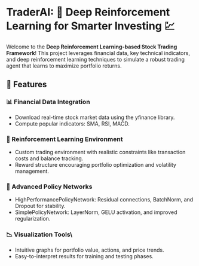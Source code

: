 # TraderAI: 🚀 Deep Reinforcement Learning for Smarter Investing 💹

Welcome to the **Deep Reinforcement Learning-based Stock Trading Framework**! 
This project leverages financial data, key technical indicators, and deep reinforcement learning techniques to simulate a robust trading agent that learns to maximize portfolio returns.

## 🌟 Features

### 📊 Financial Data Integration

  - Download real-time stock market data using the yfinance library.
  - Compute popular indicators: SMA, RSI, MACD.

### 🤖 Reinforcement Learning Environment
  - Custom trading environment with realistic constraints like transaction costs and balance tracking.
  - Reward structure encouraging portfolio optimization and volatility management.

### 🧠 Advanced Policy Networks
  - HighPerformancePolicyNetwork: Residual connections, BatchNorm, and Dropout for stability.
  - SimplePolicyNetwork: LayerNorm, GELU activation, and improved regularization.

### 📉 Visualization Tools\
  - Intuitive graphs for portfolio value, actions, and price trends.
  - Easy-to-interpret results for training and testing phases.
